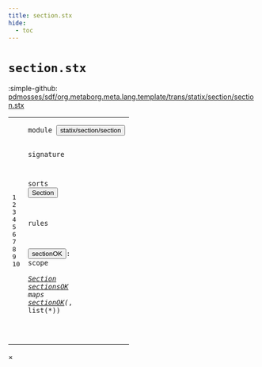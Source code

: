```yaml
---
title: section.stx
hide:
  - toc
---
```


# `section.stx`

:simple-github: [pdmosses/sdf/org.metaborg.meta.lang.template/trans/statix/section/section.stx]

[pdmosses/sdf/org.metaborg.meta.lang.template/trans/statix/section/section.stx]: https://github.com/pdmosses/sdf/blob/master/org.metaborg.meta.lang.template/trans/statix/section/section.stx "The source file on GitHub"

<div class="stx"><table class="highlighttable"><tbody><tr><td class="linenos"><div class="linenodiv"><pre><span></span>1
2
3
4
5
6
7
8
9
10
</pre></div></td>
<td class="code"><pre><code><span class="keyword">module</span> <button class="modal-open" id="statix/section/section_0_7" title="Multi-file references" data-urls="../grammar.stx/#statix/section/section_5_3 ../template.stx/#statix/section/section_5_3 ../../main.stx/#statix/section/section_8_3 ../../module.stx/#statix/section/section_5_3"><span class="token sort_Id">statix/section/section</span></button>

<span class="keyword">signature</span>

  <span class="keyword">sorts</span> <span class="cons_SortDecl"><button class="modal-open" id="Section_4_8" title="Multi-file references" data-urls="#Section_9_22 ../grammar.stx/#Section_12_29 ../template.stx/#Section_16_51 ../../module.stx/#Section_13_51"><span class="token sort_Id">Section</span></button></span>

<span class="keyword">rules</span>

  <button class="modal-open" id="sectionOK_8_2" title="Multi-file references" data-urls="#sectionOK_10_19 ../grammar.stx/#sectionOK_18_3 ../template.stx/#sectionOK_46_3"><span class="token sort_Id">sectionOK</span></button><span class="operator">:</span> <span class="cons_ScopeSort">scope</span> <span class="operator">*</span> <span class="cons_SimpleSort"><a href="#Section_4_8" id="Section_8_21" title="Defined at line 5"><span class="token sort_Id">Section</span></a></span>
  <a href="../../module.stx/#sectionsOK_28_4" id="sectionsOK_9_2" title="Referenced at ../../module.stx line 29"><span class="token sort_Id">sectionsOK</span></a> <span class="keyword">maps</span> <a href="#sectionOK_8_2" id="sectionOK_9_18" title="Defined at line 9"><span class="token sort_Id">sectionOK</span></a><span class="operator">(*,</span> <span class="keyword">list</span><span class="operator">(*))</span>

</code></pre></td></tr></tbody></table></div>

<div id="modal">
  <div id="modal-content">
    <span id="modal-close">&times;</span>
    <h2 id="modal-h2"></h2>
    <p  id="modal-p"></p>
    <ul id="modal-ul"></ul>
  </div>
</div>
